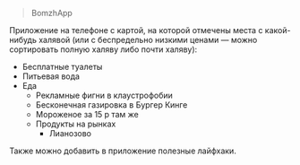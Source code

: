 > BomzhApp

Приложение на телефоне с картой, на которой отмечены места с какой-нибудь халявой (или с беспредельно низкими ценами — можно сортировать полную халяву либо почти халяву):

- Бесплатные туалеты
- Питьевая вода
- Еда
  + Рекламные фигни в клаустрофобии
  + Бесконечная газировка в Бургер Кинге
  + Мороженое за 15 р там же
  + Продукты на рынках
    * Лианозово

Также можно добавить в приложение полезные лайфхаки.